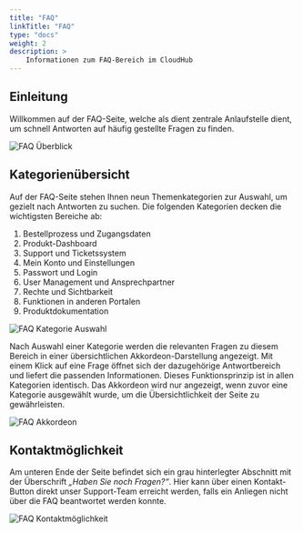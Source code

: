 ```yaml
---
title: "FAQ"
linkTitle: "FAQ"
type: "docs"
weight: 2
description: >
    Informationen zum FAQ-Bereich im CloudHub
---
```


## Einleitung

Willkommen auf der FAQ-Seite, welche als dient zentrale Anlaufstelle dient, um schnell Antworten auf häufig gestellte Fragen zu finden.

![FAQ Überblick](../img/faq-overview.png)

## Kategorienübersicht

Auf der FAQ-Seite stehen Ihnen neun Themenkategorien zur Auswahl, um gezielt nach Antworten zu suchen.
Die folgenden Kategorien decken die wichtigsten Bereiche ab:

1. Bestellprozess und Zugangsdaten
2. Produkt-Dashboard
3. Support und Ticketssystem
4. Mein Konto und Einstellungen
5. Passwort und Login
6. User Management und Ansprechpartner
7. Rechte und Sichtbarkeit
8. Funktionen in anderen Portalen
9. Produktdokumentation

![FAQ Kategorie Auswahl](../img/faq-select.png)

Nach Auswahl einer Kategorie werden die relevanten Fragen zu diesem Bereich in einer übersichtlichen Akkordeon-Darstellung angezeigt.
Mit einem Klick auf eine Frage öffnet sich der dazugehörige Antwortbereich und liefert die passenden Informationen.
Dieses Funktionsprinzip ist in allen Kategorien identisch.
Das Akkordeon wird nur angezeigt, wenn zuvor eine Kategorie ausgewählt wurde, um die Übersichtlichkeit der Seite zu gewährleisten.

![FAQ Akkordeon](../img/faq-accordion.png)

## Kontaktmöglichkeit

Am unteren Ende der Seite befindet sich ein grau hinterlegter Abschnitt mit der Überschrift *„Haben Sie noch Fragen?“*.
Hier kann über einen Kontakt-Button direkt unser Support-Team erreicht werden, falls ein Anliegen nicht über die FAQ beantwortet werden konnte.

![FAQ Kontaktmöglichkeit](../img/faq-contact.png)
